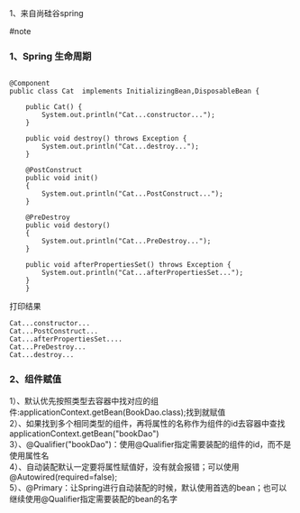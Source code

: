 1、来自尚硅谷spring

#note

### 1、Spring 生命周期

```

@Component
public class Cat  implements InitializingBean,DisposableBean {

    public Cat() {
        System.out.println("Cat...constructor...");
    }

    public void destroy() throws Exception {
        System.out.println("Cat...destroy...");
    }

    @PostConstruct
    public void init()
    {
        System.out.println("Cat...PostConstruct...");
    }

    @PreDestroy
    public void destory()
    {
        System.out.println("Cat...PreDestroy...");
    }

    public void afterPropertiesSet() throws Exception {
        System.out.println("Cat...afterPropertiesSet...");
    }
    }
```

打印结果
```
Cat...constructor...  
Cat...PostConstruct...  
Cat...afterPropertiesSet....  
Cat...PreDestroy...  
Cat...destroy...  
```
### 2、组件赋值
1）、默认优先按照类型去容器中找对应的组件:applicationContext.getBean(BookDao.class);找到就赋值  
2）、如果找到多个相同类型的组件，再将属性的名称作为组件的id去容器中查找 applicationContext.getBean("bookDao")  
3）、@Qualifier("bookDao")：使用@Qualifier指定需要装配的组件的id，而不是使用属性名  
4）、自动装配默认一定要将属性赋值好，没有就会报错；可以使用@Autowired(required=false);  
5）、@Primary：让Spring进行自动装配的时候，默认使用首选的bean；也可以继续使用@Qualifier指定需要装配的bean的名字